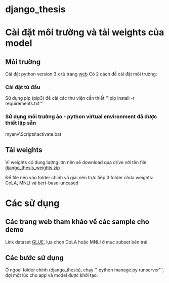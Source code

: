# django_thesis

# Cài đặt môi trường và tải weights của model

## Môi trường

Cài đặt python version 3.x từ trang [web](https://www.python.org/)
Có 2 cách để cài đặt môi trường:

### Cài đặt từ đầu

Sử dụng pip (pip3) để cài các thư viện cần thiết '''pip install -r requirements.txt'''

### Sử dụng môi trường ảo - python virtual environment đã được thiết lập sẵn

myenv\Scripts\activate.bat

## Tải weights

Vì weights có dung lượng lớn nên sẽ download qua drive với tên file [django_thesis_weights.zip](https://drive.google.com/file/d/1NQXc6DqYL4PzThR5d7C-4_sUPmHB0O9h/view?usp=sharing)

Để file nén vào folder chính và giải nén trực tiếp 3 folder chứa weights: CoLA, MNLI và bert-base-uncased

# Các sử dụng

## Các trang web tham khảo về các sample cho demo

Link dataset [GLUE](https://huggingface.co/datasets/viewer/?dataset=glue), lựa chọn CoLA hoặc MNLI ở mục subset bên trái.

## Các bước sử dụng

Ở ngoài folder chính (django_thesis), chạy '''python manage.py runserver''', đợi một lúc cho app và model được khởi tạo.


